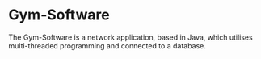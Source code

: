 # Gym-Software
The Gym-Software is a network application, based in Java, which utilises multi-threaded programming and connected to a database.
